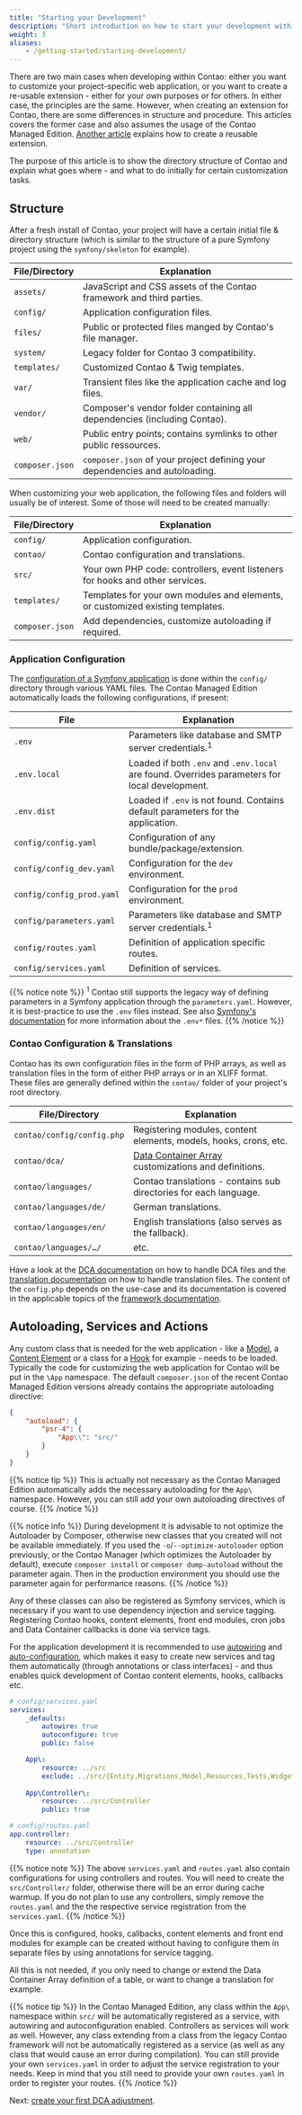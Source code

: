 ```yaml
---
title: "Starting your Development"
description: "Short introduction on how to start your development within Contao."
weight: 3
aliases:
    - /getting-started/starting-development/
---
```



There are two main cases when developing within Contao: either you want to customize
your project-specific web application, or you want to create a re-usable extension -
either for your own purposes or for others. In either case, the principles are the
same. However, when creating an extension for Contao, there are some differences
in structure and procedure. This articles covers the former case and also assumes 
the usage of the Contao Managed Edition. [Another article][1] explains how to create 
a reusable extension.

The purpose of this article is to show the directory structure of Contao and explain
what goes where - and what to do initially for certain customization tasks.


## Structure

After a fresh install of Contao, your project will have a certain initial file &
directory structure (which is similar to the structure of a pure Symfony project
using the `symfony/skeleton` for example).

| File/Directory  | Explanation                                                                 |
| --------------- | --------------------------------------------------------------------------- |
| `assets/`       | JavaScript and CSS assets of the Contao framework and third parties.        |
| `config/`       | Application configuration files.                                            |
| `files/`        | Public or protected files manged by Contao's file manager.                  |
| `system/`       | Legacy folder for Contao 3 compatibility.                                   |
| `templates/`    | Customized Contao & Twig templates.                                         |
| `var/`          | Transient files like the application cache and log files.                   |
| `vendor/`       | Composer's vendor folder containing all dependencies (including Contao).    |
| `web/`          | Public entry points; contains symlinks to other public ressources.          |
| `composer.json` | `composer.json` of your project defining your dependencies and autoloading. |

When customizing your web application, the following files and folders will usually
be of interest. Some of those will need to be created manually:

| File/Directory  | Explanation                                                                    |
| --------------- | ------------------------------------------------------------------------------ |
| `config/`       | Application configuration.                                                     |
| `contao/`       | Contao configuration and translations.                                         |
| `src/`          | Your own PHP code: controllers, event listeners for hooks and other services.  |
| `templates/`    | Templates for your own modules and elements, or customized existing templates. |
| `composer.json` | Add dependencies, customize autoloading if required.                           |


### Application Configuration

The [configuration of a Symfony application][11] is done within the `config/` directory
through various YAML files. The Contao Managed Edition automatically loads the following
configurations, if present:

| File                     | Explanation                                                                                   |
| ------------------------ | --------------------------------------------------------------------------------------------- |
| `.env`                   | Parameters like database and SMTP server credentials.<sup>1</sup>                             |
| `.env.local`             | Loaded if both `.env` and `.env.local` are found. Overrides parameters for local development. |
| `.env.dist`              | Loaded if `.env` is not found. Contains default parameters for the application.               |
| `config/config.yaml`      | Configuration of any bundle/package/extension.                                                |
| `config/config_dev.yaml`  | Configuration for the `dev` environment.                                                      |
| `config/config_prod.yaml` | Configuration for the `prod` environment.                                                     |
| `config/parameters.yaml`  | Parameters like database and SMTP server credentials.<sup>1</sup>                             |
| `config/routes.yaml`     | Definition of application specific routes.                                                |
| `config/services.yaml`    | Definition of services.                          |

{{% notice note %}}
<sup>1</sup> Contao still supports the legacy way of defining parameters in a Symfony
application through the `parameters.yaml`. However, it is best-practice to use the
`.env` files instead. See also [Symfony's documentation](https://symfony.com/doc/4.4/configuration.html#configuring-environment-variables-in-env-files)
for more information about the `.env*` files.
{{% /notice %}}


### Contao Configuration & Translations

Contao has its own configuration files in the form of PHP arrays, as well as translation
files in the form of either PHP arrays or in an XLIFF format. These files are generally
defined within the `contao/` folder of your project's root directory.

| File/Directory             | Explanation                                                       |
| -------------------------- | ----------------------------------------------------------------- |
| `contao/config/config.php` | Registering modules, content elements, models, hooks, crons, etc. |
| `contao/dca/`              | [Data Container Array][2] customizations and definitions.         |
| `contao/languages/`        | Contao translations - contains sub directories for each language. |
| `contao/languages/de/`     | German translations.                                              |
| `contao/languages/en/`     | English translations (also serves as the fallback).               |
| `contao/languages/…/`      | etc.                                                              |

Have a look at the [DCA documentation][2] on how to handle DCA files and the [translation documentation][3]
on how to handle translation files. The content of the `config.php` depends on the
use-case and its documentation is covered in the applicable topics of the [framework documentation][4].


## Autoloading, Services and Actions

Any custom class that is needed for the web application - like a [Model][5], a [Content Element][6]
or a class for a [Hook][7] for example - needs to be loaded. Typically
the code for customizing the web application for Contao will be put in the `\App`
namespace. The default `composer.json` of the recent Contao Managed Edition versions
already contains the appropriate autoloading directive:

```json
{
    "autoload": {
        "psr-4": {
            "App\\": "src/"
        }
    }
}
```

{{% notice tip %}}
This is actually not necessary as the Contao Managed Edition automatically adds the  necessary 
autoloading for the `App\` namespace. However, you can still add your own autoloading directives of course.
{{% /notice %}}

{{% notice info %}}
During development it is advisable to not optimize the Autoloader by Composer, otherwise
new classes that you created will not be available immediately. If you used the
`-o`/`--optimize-autoloader` option previously, or the Contao Manager (which optimizes
the Autoloader by default), execute `composer install` or `composer dump-autoload`
without the parameter again. Then in the production environment you should use the
parameter again for performance reasons.
{{% /notice %}}

Any of these classes can also be registered as Symfony services, which is necessary
if you want to use dependency injection and service tagging. Registering Contao 
hooks, content elements, front end modules, cron jobs and Data Container callbacks
is done via service tags.

For the application development it is recommended to use [autowiring][8] and [auto-configuration][9], 
which makes it easy to create new services and tag them automatically (through annotations
or class interfaces) - and thus enables quick development of Contao content elements, 
hooks, callbacks etc.

```yaml
# config/services.yaml
services:
    _defaults:
        autowire: true
        autoconfigure: true
        public: false

    App\:
        resource: ../src
        exclude: ../src/{Entity,Migrations,Model,Resources,Tests,Widget}
    
    App\Controller\:
        resource: ../src/Controller
        public: true
```

```yaml
# config/routes.yaml
app.controller:
    resource: ../src/Controller
    type: annotation
```

{{% notice note %}}
The above `services.yaml` and `routes.yaml` also contain configurations for using
controllers and routes. You will need to create the `src/Controller/` folder, otherwise
there will be an error during cache warmup. If you do not plan to use any controllers,
simply remove the `routes.yaml` and the the respective service registration from 
the `services.yaml`.
{{% /notice %}}

Once this is configured, hooks, callbacks, content elements and front end modules
for example can be created without having to configure them in separate files by 
using annotations for service tagging.

All this is not needed, if you only need to change or extend the Data
Container Array definition of a table, or want to change a translation for
example.

{{% notice tip %}}
In the Contao Managed Edition, any class within the `App\` namespace 
within `src/` will be automatically registered as a service, with autowiring and
autoconfiguration enabled. Controllers as services will work as well. However, any class extending from a class from the legacy Contao 
framework will not be automatically registered as a service (as well as any class that would cause an error during compilation). You can 
still provide your own `services.yaml` in order to adjust the service registration to your 
needs. Keep in mind that you still need to provide your own `routes.yaml` in order 
to register your routes.
{{% /notice %}}

Next: [create your first DCA adjustment][12].


[1]: /getting-started/extension/
[2]: /framework/dca/
[3]: /framework/translations/
[4]: /framework/
[5]: /framework/models/
[6]: /framework/content-elements/
[7]: /framework/hooks/
[8]: https://symfony.com/doc/current/service_container/autowiring.html
[9]: https://symfony.com/doc/current/service_container.html#the-autoconfigure-option
[10]: /framework/hooks/#using-annotations
[11]: https://symfony.com/doc/current/configuration.html
[12]: ../dca/
